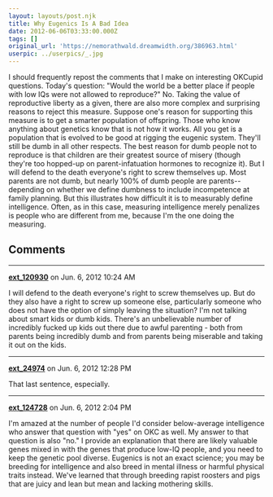 ```yaml
---
layout: layouts/post.njk
title: Why Eugenics Is A Bad Idea
date: 2012-06-06T03:33:00.000Z
tags: []
original_url: 'https://nemorathwald.dreamwidth.org/386963.html'
userpic: ../userpics/_.jpg
---
```

I should frequently repost the comments that I make on interesting OKCupid questions. Today's question: "Would the world be a better place if people with low IQs were not allowed to reproduce?" No. Taking the value of reproductive liberty as a given, there are also more complex and surprising reasons to reject this measure. Suppose one's reason for supporting this measure is to get a smarter population of offspring. Those who know anything about genetics know that is not how it works. All you get is a population that is evolved to be good at rigging the eugenic system. They'll still be dumb in all other respects. The best reason for dumb people not to reproduce is that children are their greatest source of misery (though they're too hopped-up on parent-infatuation hormones to recognize it). But I will defend to the death everyone's right to screw themselves up. Most parents are not dumb, but nearly 100% of dumb people are parents-- depending on whether we define dumbness to include incompetence at family planning. But this illustrates how difficult it is to measurably define intelligence. Often, as in this case, measuring intelligence merely penalizes is people who are different from me, because I'm the one doing the measuring.

## Comments

---

**[ext_120930](https://www.dreamwidth.org/users/ext_120930)** on Jun. 6, 2012 10:24 AM

I will defend to the death everyone's right to screw themselves up. But do they also have a right to screw up someone else, particularly someone who does not have the option of simply leaving the situation? I'm not talking about smart kids or dumb kids. There's an unbelievable number of incredibly fucked up kids out there due to awful parenting - both from parents being incredibly dumb and from parents being miserable and taking it out on the kids.

---

**[ext_24974](https://www.dreamwidth.org/users/ext_24974)** on Jun. 6, 2012 12:28 PM

That last sentence, especially.

---

**[ext_124728](https://www.dreamwidth.org/users/ext_124728)** on Jun. 6, 2012 2:04 PM

I'm amazed at the number of people I'd consider below-average intelligence who answer that question with "yes" on OKC as well. My answer to that question is also "no." I provide an explanation that there are likely valuable genes mixed in with the genes that produce low-IQ people, and you need to keep the genetic pool diverse. Eugenics is not an exact science; you may be breeding for intelligence and also breed in mental illness or harmful physical traits instead. We've learned that through breeding rapist roosters and pigs that are juicy and lean but mean and lacking mothering skills.
